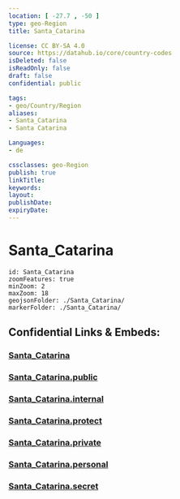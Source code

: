 ```yaml
---
location: [ -27.7 , -50 ] 
type: geo-Region
title: Santa_Catarina

license: CC BY-SA 4.0
source: https://datahub.io/core/country-codes
isDeleted: false
isReadOnly: false
draft: false
confidential: public

tags:
- geo/Country/Region
aliases:
- Santa_Catarina
- Santa Catarina

Languages:
- de

cssclasses: geo-Region
publish: true
linkTitle: 
keywords: 
layout: 
publishDate: 
expiryDate: 
---
```


# Santa_Catarina

```leaflet
id: Santa_Catarina
zoomFeatures: true 
minZoom: 2 
maxZoom: 18
geojsonFolder: ./Santa_Catarina/
markerFolder: ./Santa_Catarina/
```


## Confidential Links & Embeds: 

### [Santa_Catarina](/_Standards/Earth/Continent/America~South/Brazil/states~Brazil/Santa_Catarina.md) 

### [Santa_Catarina.public](/_public/Earth/Continent/America~South/Brazil/states~Brazil/Santa_Catarina.public.md) 

### [Santa_Catarina.internal](/_internal/Earth/Continent/America~South/Brazil/states~Brazil/Santa_Catarina.internal.md) 

### [Santa_Catarina.protect](/_protect/Earth/Continent/America~South/Brazil/states~Brazil/Santa_Catarina.protect.md) 

### [Santa_Catarina.private](/_private/Earth/Continent/America~South/Brazil/states~Brazil/Santa_Catarina.private.md) 

### [Santa_Catarina.personal](/_personal/Earth/Continent/America~South/Brazil/states~Brazil/Santa_Catarina.personal.md) 

### [Santa_Catarina.secret](/_secret/Earth/Continent/America~South/Brazil/states~Brazil/Santa_Catarina.secret.md)


